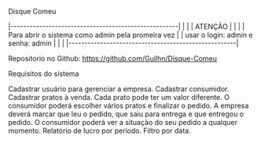 
Disque Comeu


|-----------------------------------------------------|
|                                                     |
|                     ATENÇÃO                         |
|                                                     |
|  Para abrir o sistema como admin pela promeira vez  |
|   usar o login: admin e senha: admin                |
|                                                     |
|-----------------------------------------------------|

Repositorio no Github: https://github.com/Guilhn/Disque-Comeu

Requisitos do sistema

Cadastrar usuário para gerenciar a empresa. Cadastrar consumidor.
Cadastrar pratos à venda. Cada prato pode ter um valor diferente.
O consumidor poderá escolher vários pratos e finalizar o pedido.
A empresa deverá marcar que leu o pedido, que saiu para entrega e que entregou o pedido.
O consumidor poderá ver a situação do seu pedido a qualquer momento.
Relatório de lucro por período. Filtro por data.
